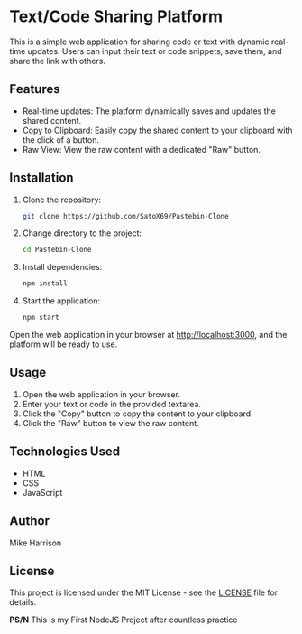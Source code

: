# Text/Code Sharing Platform

This is a simple web application for sharing code or text with dynamic real-time updates. Users can input their text or code snippets, save them, and share the link with others.

## Features

- Real-time updates: The platform dynamically saves and updates the shared content.
- Copy to Clipboard: Easily copy the shared content to your clipboard with the click of a button.
- Raw View: View the raw content with a dedicated "Raw" button.

## Installation

1. Clone the repository:

   ```bash
   git clone https://github.com/SatoX69/Pastebin-Clone
   ```

2. Change directory to the project:

   ```bash
   cd Pastebin-Clone
   ```

3. Install dependencies:

   ```bash
   npm install
   ```

4. Start the application:

   ```bash
   npm start
   ```

Open the web application in your browser at [http://localhost:3000](http://localhost:3000), and the platform will be ready to use.

## Usage

1. Open the web application in your browser.
2. Enter your text or code in the provided textarea.
3. Click the "Copy" button to copy the content to your clipboard.
4. Click the "Raw" button to view the raw content.

## Technologies Used

- HTML
- CSS
- JavaScript

## Author

Mike Harrison

## License

This project is licensed under the MIT License - see the [LICENSE](LICENSE) file for details.

**PS/N**
This is my First NodeJS Project after countless practice